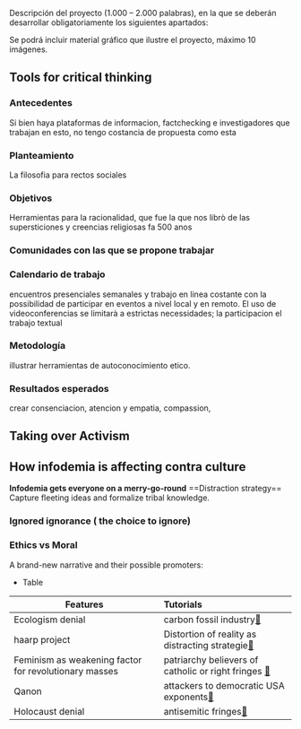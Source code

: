

Descripción del proyecto (1.000 – 2.000 palabras), en la que se deberán desarrollar obligatoriamente
los siguientes apartados:

Se podrá incluir material gráfico que ilustre el proyecto, máximo 10 imágenes.

## Tools for critical thinking

###  Antecedentes
Si bien haya plataformas de informacion, factchecking e investigadores que trabajan en esto, no tengo costancia de propuesta como esta 

### Planteamiento
La filosofia para rectos sociales

### Objetivos
Herramientas para la racionalidad, que fue la que nos librò de las supersticiones y creencias religiosas fa 500 anos 

### Comunidades con las que se propone trabajar

### Calendario de trabajo

encuentros presenciales semanales y trabajo en linea costante con la possibilidad de participar en eventos a nivel local y en remoto. El uso de videoconferencias se limitarà a estrictas necessidades; la participacion el trabajo textual 

### Metodología

illustrar herramientas de autoconocimiento etico.

### Resultados esperados

crear consenciacion, atencion y empatia, compassion, 


## Taking over Activism

## How infodemia is affecting contra culture


**Infodemia gets everyone on a merry-go-round** ==Distraction strategy== Capture fleeting ideas and formalize tribal knowledge.

### Ignored ignorance ( the choice to ignore)

### Ethics vs Moral

A brand-new narrative and their possible promoters:

- Table

| Features          | Tutorials               |
| ----------------- |:----------------------- |
| Ecologism denial      | carbon fossil industry[:link:][GitHub-Sync]   |
| haarp project |  Distortion of reality as distracting strategie[:link:][HackMD-it]     |
| Feminism as weakening factor for revolutionary masses         | patriarchy believers of catholic or right fringes [:link:][Book-mode]     |
| Qanon        | attackers to democratic USA exponents[:link:][Slide-mode]    | 
| Holocaust denial  | antisemitic fringes[:link:][Share-Publish] |

[GitHub-Sync]: https://hackmd.io/c/tutorials/%2Fs%2Flink-with-github
[HackMD-it]: https://hackmd.io/c/tutorials/%2Fs%2Fhackmd-it
[Book-mode]: https://hackmd.io/c/tutorials/%2Fs%2Fhow-to-create-book
[Slide-mode]: https://hackmd.io/c/tutorials/%2Fs%2Fhow-to-create-slide-deck
[Share-Publish]: https://hackmd.io/c/tutorials/%2Fs%2Fhow-to-publish-note
